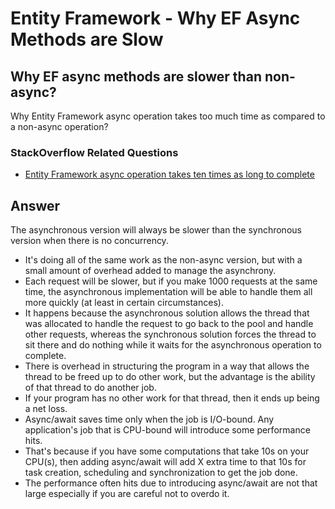 # Entity Framework - Why EF Async Methods are Slow

## Why EF async methods are slower than non-async? 

Why Entity Framework async operation takes too much time as compared to a non-async operation?

### StackOverflow Related Questions

 - [Entity Framework async operation takes ten times as long to complete](https://stackoverflow.com/questions/28543293/entity-framework-async-operation-takes-ten-times-as-long-to-complete)

## Answer

The asynchronous version will always be slower than the synchronous version when there is no concurrency. 

 - It's doing all of the same work as the non-async version, but with a small amount of overhead added to manage the asynchrony.
 - Each request will be slower, but if you make 1000 requests at the same time, the asynchronous implementation will be able to handle them all more quickly (at least in certain circumstances).
 - It happens because the asynchronous solution allows the thread that was allocated to handle the request to go back to the pool and handle other requests, whereas the synchronous solution forces the thread to sit there and do nothing while it waits for the asynchronous operation to complete. 
 - There is overhead in structuring the program in a way that allows the thread to be freed up to do other work, but the advantage is the ability of that thread to do another job. 
 - If your program has no other work for that thread, then it ends up being a net loss.
 - Async/await saves time only when the job is I/O-bound. Any application's job that is CPU-bound will introduce some performance hits. 
 - That's because if you have some computations that take 10s on your CPU(s), then adding async/await will add X extra time to that 10s for task creation, scheduling and synchronization to get the job done.
 - The performance often hits due to introducing async/await are not that large especially if you are careful not to overdo it.